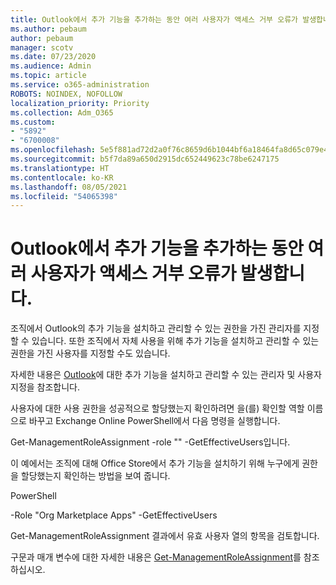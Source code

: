 ```yaml
---
title: Outlook에서 추가 기능을 추가하는 동안 여러 사용자가 액세스 거부 오류가 발생합니다.
ms.author: pebaum
author: pebaum
manager: scotv
ms.date: 07/23/2020
ms.audience: Admin
ms.topic: article
ms.service: o365-administration
ROBOTS: NOINDEX, NOFOLLOW
localization_priority: Priority
ms.collection: Adm_O365
ms.custom:
- "5892"
- "6700008"
ms.openlocfilehash: 5e5f881ad72d2a0f76c8659d6b1044bf6a18464fa8d65c079e44eb1a2afd4431
ms.sourcegitcommit: b5f7da89a650d2915dc652449623c78be6247175
ms.translationtype: HT
ms.contentlocale: ko-KR
ms.lasthandoff: 08/05/2021
ms.locfileid: "54065398"
---
```

# <a name="multiple-users-get-access-denied-error-while-adding-add-ins-in-outlook"></a>Outlook에서 추가 기능을 추가하는 동안 여러 사용자가 액세스 거부 오류가 발생합니다.

조직에서 Outlook의 추가 기능을 설치하고 관리할 수 있는 권한을 가진 관리자를 지정할 수 있습니다. 또한 조직에서 자체 사용을 위해 추가 기능을 설치하고 관리할 수 있는 권한을 가진 사용자를 지정할 수도 있습니다.

자세한 내용은 [Outlook](https://docs.microsoft.com/exchange/clients-and-mobile-in-exchange-online/add-ins-for-outlook/specify-who-can-install-and-manage-add-ins)에 대한 추가 기능을 설치하고 관리할 수 있는 관리자 및 사용자 지정을 참조합니다.

사용자에 대한 사용 권한을 성공적으로 할당했는지 확인하려면 <Role Name>을(를) 확인할 역할 이름으로 바꾸고 Exchange Online PowerShell에서 다음 명령을 실행합니다.

Get-ManagementRoleAssignment -role "<Role Name>" -GetEffectiveUsers입니다.

이 예에서는 조직에 대해 Office Store에서 추가 기능을 설치하기 위해 누구에게 권한을 할당했는지 확인하는 방법을 보여 줍니다.

PowerShell

-Role "Org Marketplace Apps" -GetEffectiveUsers

Get-ManagementRoleAssignment 결과에서 유효 사용자 열의 항목을 검토합니다.

구문과 매개 변수에 대한 자세한 내용은 [Get-ManagementRoleAssignment](https://docs.microsoft.com/powershell/module/exchange/get-managementroleassignment)를 참조하십시오.
 